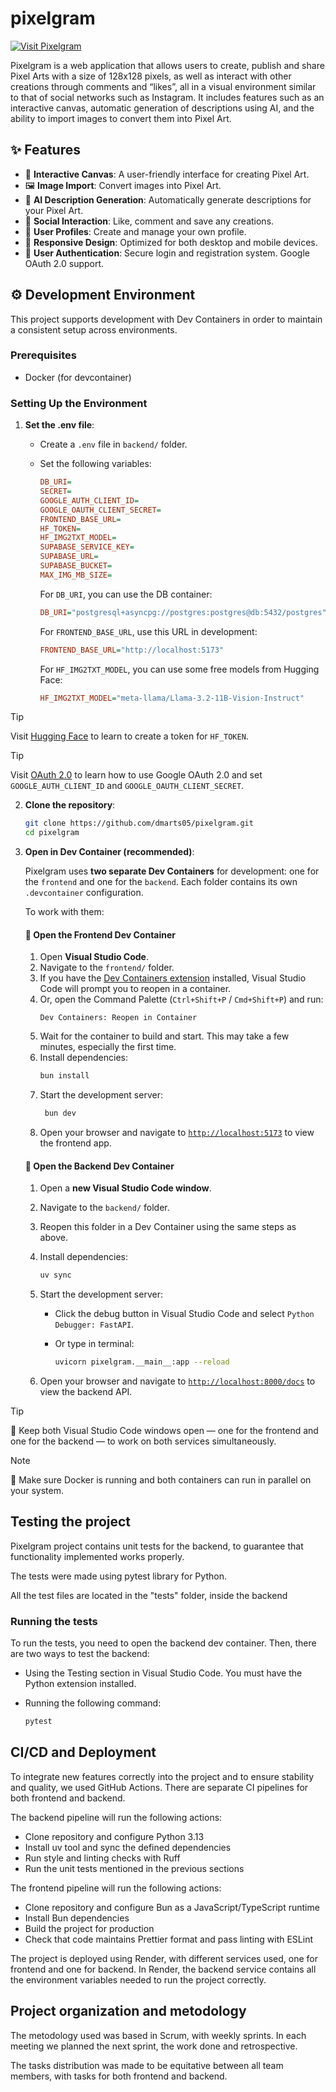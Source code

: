 # pixelgram

[![Visit Pixelgram](https://img.shields.io/badge/Visit%20Pixelgram-Live%20App-blue?style=for-the-badge&logo=rocket)](https://pixelgram-frontend-gmxf.onrender.com/)

Pixelgram is a web application that allows users to create, publish and share Pixel Arts with a size of 128x128 pixels, as well as interact with other creations through comments and “likes”, all in a visual environment similar to that of social networks such as Instagram.
It includes features such as an interactive canvas, automatic generation of descriptions using AI, and the ability to import images to convert them into Pixel Art.

## ✨ Features

- 🎨 **Interactive Canvas**: A user-friendly interface for creating Pixel Art.
- 🖼️ **Image Import**: Convert images into Pixel Art.
- 🤖 **AI Description Generation**: Automatically generate descriptions for your Pixel Art.
- 💬 **Social Interaction**: Like, comment and save any creations.
- 👤 **User Profiles**: Create and manage your own profile.
- 📱 **Responsive Design**: Optimized for both desktop and mobile devices.
- 🔐 **User Authentication**: Secure login and registration system. Google OAuth 2.0 support.

## ⚙️ Development Environment

This project supports development with Dev Containers in order to maintain a consistent setup across environments.

### Prerequisites

- Docker (for devcontainer)

### Setting Up the Environment

1. **Set the .env file**:

   - Create a `.env` file in `backend/` folder.
   - Set the following variables:

     ```ini
     DB_URI=
     SECRET=
     GOOGLE_AUTH_CLIENT_ID=
     GOOGLE_OAUTH_CLIENT_SECRET=
     FRONTEND_BASE_URL=
     HF_TOKEN=
     HF_IMG2TXT_MODEL=
     SUPABASE_SERVICE_KEY=
     SUPABASE_URL=
     SUPABASE_BUCKET=
     MAX_IMG_MB_SIZE=
     ```

     For `DB_URI`, you can use the DB container:

     ```ini
     DB_URI="postgresql+asyncpg://postgres:postgres@db:5432/postgres"
     ```

     For `FRONTEND_BASE_URL`, use this URL in development:

     ```ini
     FRONTEND_BASE_URL="http://localhost:5173"
     ```

     For `HF_IMG2TXT_MODEL`, you can use some free models from Hugging Face:

     ```ini
     HF_IMG2TXT_MODEL="meta-llama/Llama-3.2-11B-Vision-Instruct"
     ```

> [!TIP]
> Visit [Hugging Face](https://huggingface.co/docs/hub/security-tokens) to learn to create a token for `HF_TOKEN`.

> [!TIP]
> Visit [OAuth 2.0](https://developers.google.com/identity/protocols/oauth2) to learn how to use Google OAuth 2.0 and set `GOOGLE_AUTH_CLIENT_ID` and `GOOGLE_OAUTH_CLIENT_SECRET`.

2. **Clone the repository**:
   ```bash
   git clone https://github.com/dmarts05/pixelgram.git
   cd pixelgram
   ```
3. **Open in Dev Container (recommended)**:

   Pixelgram uses **two separate Dev Containers** for development: one for the `frontend` and one for the `backend`. Each folder contains its own `.devcontainer` configuration.

   To work with them:

   #### 🔧 Open the Frontend Dev Container

   1. Open **Visual Studio Code**.
   2. Navigate to the `frontend/` folder.
   3. If you have the [Dev Containers extension](https://marketplace.visualstudio.com/items?itemName=ms-vscode-remote.remote-containers) installed, Visual Studio Code will prompt you to reopen in a container.
   4. Or, open the Command Palette (`Ctrl+Shift+P` / `Cmd+Shift+P`) and run:
      ```VS Code
      Dev Containers: Reopen in Container
      ```
   5. Wait for the container to build and start. This may take a few minutes, especially the first time.
   6. Install dependencies:
      ```bash
      bun install
      ```
   7. Start the development server:
      ```bash
       bun dev
      ```
   8. Open your browser and navigate to [`http://localhost:5173`](http://localhost:5173) to view the frontend app.

   #### 🔧 Open the Backend Dev Container

   1. Open a **new Visual Studio Code window**.

   2. Navigate to the `backend/` folder.

   3. Reopen this folder in a Dev Container using the same steps as above.

   4. Install dependencies:

      ```bash
      uv sync
      ```

   5. Start the development server:

      - Click the debug button in Visual Studio Code and select `Python Debugger: FastAPI`.
      - Or type in terminal:

        ```bash
        uvicorn pixelgram.__main__:app --reload
        ```

   6. Open your browser and navigate to [`http://localhost:8000/docs`](http://localhost:8000/docs) to view the backend API.

> [!TIP]
> 🧠 Keep both Visual Studio Code windows open — one for the frontend and one for the backend — to work on both services simultaneously.

> [!NOTE]
> 🐳 Make sure Docker is running and both containers can run in parallel on your system.

## Testing the project

Pixelgram project contains unit tests for the backend, to guarantee that functionality implemented works properly.

The tests were made using pytest library for Python.

All the test files are located in the "tests" folder, inside the backend

### Running the tests

To run the tests, you need to open the backend dev container. Then, there are two ways to test the backend:

- Using the Testing section in Visual Studio Code. You must have the Python extension installed.
- Running the following command:

  ```bash
  pytest
  ```

## CI/CD and Deployment

To integrate new features correctly into the project and to ensure stability and quality, we used GitHub Actions. There are separate CI pipelines for both frontend and backend.

The backend pipeline will run the following actions:

- Clone repository and configure Python 3.13
- Install uv tool and sync the defined dependencies
- Run style and linting checks with Ruff
- Run the unit tests mentioned in the previous sections

The frontend pipeline will run the following actions:

- Clone repository and configure Bun as a JavaScript/TypeScript runtime
- Install Bun dependencies
- Build the project for production
- Check that code maintains Prettier format and pass linting with ESLint

The project is deployed using Render, with different services used, one for frontend and one for backend. In Render, the backend service contains all the environment variables needed to run the project correctly.

## Project organization and metodology

The metodology used was based in Scrum, with weekly sprints. In each meeting we planned the next sprint, the work done and retrospective.

The tasks distribution was made to be equitative between all team members, with tasks for both frontend and backend.
